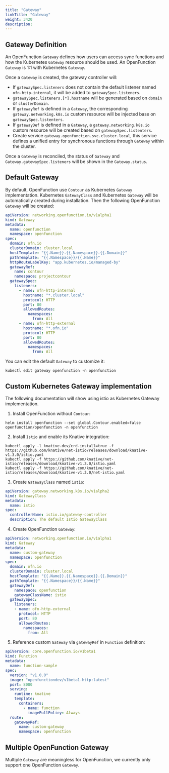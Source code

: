 ```yaml
---
title: "Gateway"
linkTitle: "Gateway"
weight: 3420
description:
---
```


## Gateway Definition
An OpenFunction `Gateway` defines how users can access sync functions and how the Kubernetes `Gateway` resource should be used.
An OpenFunction `Gateway` is 1:1 with Kubernetes `Gateway`. 

Once a `Gateway` is created, the gateway controller will:
- If `gatewaySpec.listeners` does not contain the default listener named `ofn-http-internal`, it will be added to `gatewaySpec.listeners`.
- `gatewaySpec.listeners.[*].hostname` will be generated based on `domain` or `clusterDomain`.
- If `gatewayRef` is defined in a `Gateway`, the corresponding `gateway.networking.k8s.io` custom resource will be injected base on `gatewaySpec.listenters`.
- If `gatewayDef` is defined in a `Gateway`, a `gateway.networking.k8s.io` custom resource will be created based on `gatewaySpec.listenters`.
- Create service `gateway.openfunction.svc.cluster.local`, this service defines a unified entry for synchronous functions through `Gateway` within the cluster.

Once a `Gateway` is reconciled, the status of `Gateway` and `Gateway.gatewaySpec.listeners` will be shown in the `Gateway.status`.

## Default Gateway
By default, OpenFunction use `Contour` as Kubernetes `Gateway` implementation. Kubernetes `GatewayClass` and Kubernetes `Gateway` will be automatically created during installation. 
Then the following OpenFunction `Gateway` will be created:

```yaml
apiVersion: networking.openfunction.io/v1alpha1
kind: Gateway
metadata:
  name: openfunction
  namespace: openfunction
spec:
  domain: ofn.io
  clusterDomain: cluster.local
  hostTemplate: "{{.Name}}.{{.Namespace}}.{{.Domain}}"
  pathTemplate: "{{.Namespace}}/{{.Name}}"
  httpRouteLabelKey: "app.kubernetes.io/managed-by"
  gatewayRef:
    name: contour
    namespace: projectcontour
  gatewaySpec:
    listeners:
      - name: ofn-http-internal
        hostname: "*.cluster.local"
        protocol: HTTP
        port: 80
        allowedRoutes:
          namespaces:
            from: All
      - name: ofn-http-external
        hostname: "*.ofn.io"
        protocol: HTTP
        port: 80
        allowedRoutes:
          namespaces:
            from: All
```

You can edit the default `Gateway` to customize it:
```shell
kubectl edit gateway openfunction -n openfunction
```

## Custom Kubernetes Gateway implementation
The following documentation will show using istio as Kubernetes Gateway implementation.

1. Install OpenFunction without `Contour`:
```shell
helm install openfunction --set global.Contour.enabled=false openfunction/openfunction -n openfunction
```

2. Install `Istio` and enable its Knative integration:
```shell
kubectl apply -l knative.dev/crd-install=true -f https://github.com/knative/net-istio/releases/download/knative-v1.3.0/istio.yaml
kubectl apply -f https://github.com/knative/net-istio/releases/download/knative-v1.3.0/istio.yaml
kubectl apply -f https://github.com/knative/net-istio/releases/download/knative-v1.3.0/net-istio.yaml
```

3. Create `GatewayClass` named `istio`:
```yaml
apiVersion: gateway.networking.k8s.io/v1alpha2
kind: GatewayClass
metadata:
  name: istio
spec:
  controllerName: istio.io/gateway-controller
  description: The default Istio GatewayClass
```

4. Create OpenFunction `Gateway`:
```yaml
apiVersion: networking.openfunction.io/v1alpha1
kind: Gateway
metadata:
  name: custom-gateway
  namespace: openfunction
spec:
  domain: ofn.io
  clusterDomain: cluster.local
  hostTemplate: "{{.Name}}.{{.Namespace}}.{{.Domain}}"
  pathTemplate: "{{.Namespace}}/{{.Name}}"
  gatewayDef:
    namespace: openfunction
    gatewayClassName: istio
  gatewaySpec:
    listeners:
    - name: ofn-http-external
      protocol: HTTP
      port: 80
      allowedRoutes:
        namespaces:
          from: All
```

5. Reference custom `Gateway` via `gatewayRef` in `Function` definition:
```yaml
apiVersion: core.openfunction.io/v1beta1
kind: Function
metadata:
  name: function-sample
spec:
  version: "v1.0.0"
  image: "openfunctiondev/v1beta1-http:latest"
  port: 8080
  serving:
    runtime: knative
    template:
      containers:
        - name: function
          imagePullPolicy: Always
  route:
    gatewayRef:
      name: custom-gateway
      namespace: openfunction
```

## Multiple OpenFunction Gateway
Multiple `Gateway` are meaningless for OpenFunction, we currently only support one OpenFunction `Gateway`.
